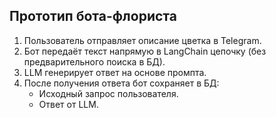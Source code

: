 ## Прототип бота-флориста

1. Пользователь отправляет описание цветка в Telegram.
2. Бот передаёт текст напрямую в LangChain цепочку (без предварительного поиска в БД).
3. LLM генерирует ответ на основе промпта.
4. После получения ответа бот сохраняет в БД:
   - Исходный запрос пользователя.
   - Ответ от LLM.
